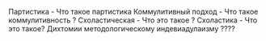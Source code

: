 Партистика - Что такое партистика
Коммулитивный подход - Что такое коммулитивность ?
Схоластическая - Что это такое ?
Схоластика - Что это такое?
Дихтомии методологическому индевиадулаизму ????
